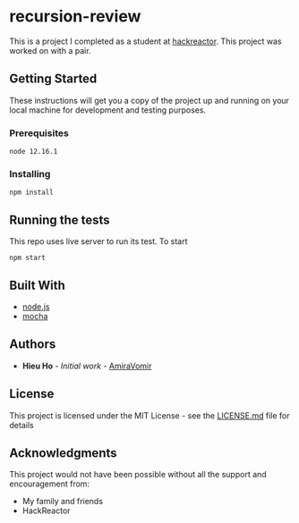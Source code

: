 # recursion-review
This is a project I completed as a student at [hackreactor](http://hackreactor.com). This project was worked on with a pair.

## Getting Started

These instructions will get you a copy of the project up and running on your local machine for development and testing purposes.

### Prerequisites

```
node 12.16.1
```

### Installing

```
npm install
```

## Running the tests

This repo uses live server to run its test. To start

```
npm start
```

## Built With

* [node.js](https://nodejs.org/en/)
* [mocha](https://mochajs.org/)

## Authors

* **Hieu Ho** - *Initial work* - [AmiraVomir](https://github.com/AmiraVomir)

## License

This project is licensed under the MIT License - see the [LICENSE.md](LICENSE.md) file for details

## Acknowledgments

This project would not have been possible without all the support and encouragement from:

* My family and friends
* HackReactor
